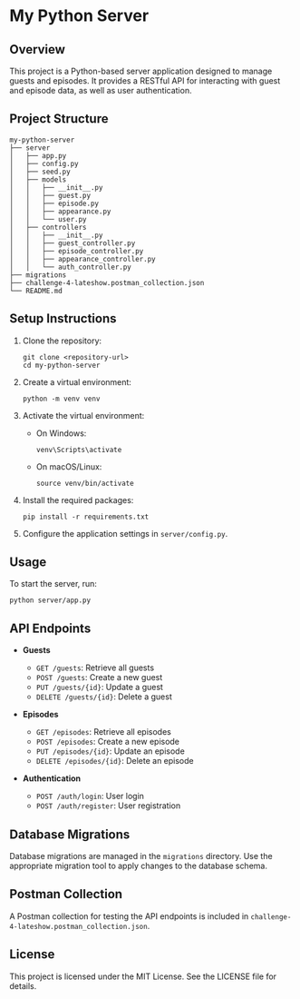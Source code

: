 # My Python Server

## Overview
This project is a Python-based server application designed to manage guests and episodes. It provides a RESTful API for interacting with guest and episode data, as well as user authentication.

## Project Structure
```
my-python-server
├── server
│   ├── app.py
│   ├── config.py
│   ├── seed.py
│   ├── models
│   │   ├── __init__.py
│   │   ├── guest.py
│   │   ├── episode.py
│   │   ├── appearance.py
│   │   └── user.py
│   ├── controllers
│   │   ├── __init__.py
│   │   ├── guest_controller.py
│   │   ├── episode_controller.py
│   │   ├── appearance_controller.py
│   │   └── auth_controller.py
├── migrations
├── challenge-4-lateshow.postman_collection.json
└── README.md
```

## Setup Instructions
1. Clone the repository:
   ```
   git clone <repository-url>
   cd my-python-server
   ```

2. Create a virtual environment:
   ```
   python -m venv venv
   ```

3. Activate the virtual environment:
   - On Windows:
     ```
     venv\Scripts\activate
     ```
   - On macOS/Linux:
     ```
     source venv/bin/activate
     ```

4. Install the required packages:
   ```
   pip install -r requirements.txt
   ```

5. Configure the application settings in `server/config.py`.

## Usage
To start the server, run:
```
python server/app.py
```

## API Endpoints
- **Guests**
  - `GET /guests`: Retrieve all guests
  - `POST /guests`: Create a new guest
  - `PUT /guests/{id}`: Update a guest
  - `DELETE /guests/{id}`: Delete a guest

- **Episodes**
  - `GET /episodes`: Retrieve all episodes
  - `POST /episodes`: Create a new episode
  - `PUT /episodes/{id}`: Update an episode
  - `DELETE /episodes/{id}`: Delete an episode

- **Authentication**
  - `POST /auth/login`: User login
  - `POST /auth/register`: User registration

## Database Migrations
Database migrations are managed in the `migrations` directory. Use the appropriate migration tool to apply changes to the database schema.

## Postman Collection
A Postman collection for testing the API endpoints is included in `challenge-4-lateshow.postman_collection.json`.

## License
This project is licensed under the MIT License. See the LICENSE file for details.